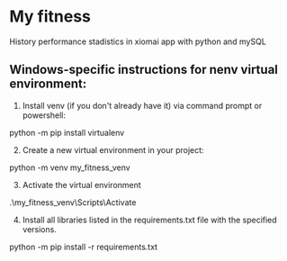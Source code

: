 # My fitness
History performance stadistics in xiomai app with python and mySQL

## Windows-specific instructions for nenv virtual environment:

1. Install venv (if you don't already have it) via command prompt or powershell:

python -m pip install virtualenv

2. Create a new virtual environment in your project:

python -m venv my_fitness_venv

3. Activate the virtual environment

.\my_fitness_venv\Scripts\Activate

4. Install all libraries listed in the requirements.txt file with the specified versions.

python -m pip install -r requirements.txt